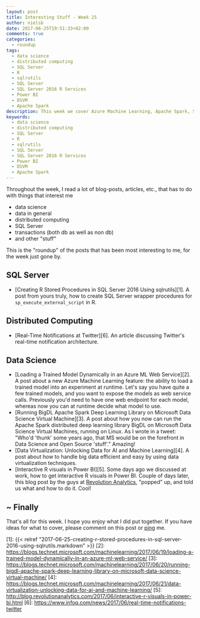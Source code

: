 ```yaml
---
layout: post
title: Interesting Stuff - Week 25
author: nielsb
date: 2017-06-25T19:51:33+02:00
comments: true
categories:
  - roundup
tags:
  - data science
  - distributed computing
  - SQL Server
  - R
  - sqlrutils
  - SQL Server
  - SQL Server 2016 R Services
  - Power BI
  - DSVM
  - Apache Spark
description: This week we cover Azure Machine Learning, Apache Spark, SQL Server R Services, and other goodies.
keywords:
  - data science
  - distributed computing
  - SQL Server
  - R
  - sqlrutils
  - SQL Server
  - SQL Server 2016 R Services
  - Power BI
  - DSVM
  - Apache Spark   
---
```


Throughout the week, I read a lot of blog-posts, articles, etc., that has to do with things that interest me

* data science
* data in general
* distributed computing
* SQL Server
* transactions (both db as well as non db)
* and other "stuff"

This is the "roundup" of the posts that has been most interesting to me, for the week just gone by. 

<!--more-->

## SQL Server

* [Creating R Stored Procedures in SQL Server 2016 Using sqlrutils][1]. A post from yours truly, how to create SQL Server wrapper procedures for `sp_execute_external_script` in R.

## Distributed Computing

* [Real-Time Notifications at Twitter][6]. An article discussing Twitter's real-time notification architecture.

## Data Science

* [Loading a Trained Model Dynamically in an Azure ML Web Service][2]. A post about a new Azure Machine Learning feature: the ability to load a trained model into an experiment at runtime. Let's say you have quite a few trained models, and you want to expose the models as web service calls. Previously you'd need to have one web endpoint for each model, whereas now you can at runtime decide what model to use.
* [Running BigDL Apache Spark Deep Learning Library on Microsoft Data Science Virtual Machine][3]. A post about how you now can run the Apache Spark distributed deep learning library BigDL on Microsoft Data Science Virtual Machines, running on Linux. As I wrote in a tweet: "Who'd 'thunk' some years ago, that MS would be on the forefront in Data Science and Open Source 'stuff'." Amazing!
* [Data Virtualization: Unlocking Data for AI and Machine Learning][4]. A post about how to handle big data efficient and easy by using data virtualization techniques.
* [Interactive R visuals in Power BI][5]. Some days ago we discussed at work, how to get interactive R visuals in Power BI. Couple of days later, this blog post by the guys at [Revolution Analytics][re], "popped" up, and told us what and how to do it. Cool!

## ~ Finally

That's all for this week. I hope you enjoy what I did put together. If you have ideas for what to cover, please comment on this post or [ping][ma] me.

[ma]: mailto:niels.it.berglund@gmail.com
[mp]: https://blog.acolyer.org
[iq]: https://www.infoq.com/
[ew]: http://sqlonice.com/
[re]: http://blog.revolutionanalytics.com
[sqsk]: https://www.sqlskills.com
[1]: {{< relref "2017-06-25-creating-r-stored-procedures-in-sql-server-2016-using-sqlrutils.markdown" >}}
[2]: https://blogs.technet.microsoft.com/machinelearning/2017/06/19/loading-a-trained-model-dynamically-in-an-azure-ml-web-service/
[3]: https://blogs.technet.microsoft.com/machinelearning/2017/06/20/running-bigdl-apache-spark-deep-learning-library-on-microsoft-data-science-virtual-machine/
[4]: https://blogs.technet.microsoft.com/machinelearning/2017/06/21/data-virtualization-unlocking-data-for-ai-and-machine-learning/
[5]: http://blog.revolutionanalytics.com/2017/06/interactive-r-visuals-in-power-bi.html
[6]: https://www.infoq.com/news/2017/06/real-time-notifications-twitter
